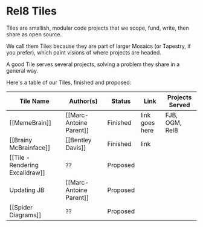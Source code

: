 # Rel8 Tiles
Tiles are smallish, modular code projects that we scope, fund, write, then share as open source. 

We call them Tiles because they are part of larger Mosaics (or Tapestry, if you prefer), which paint visions of where projects are headed. 

A good Tile serves several projects, solving a problem they share in a general way. 

Here's a table of our Tiles, finished and proposed:

| Tile Name                       | Author(s)               | Status   | Link           | Projects Served |
| ------------------------------- | ----------------------- | -------- | -------------- | --------------- |
| [[MemeBrain]]                   | [[Marc-Antoine Parent]] | Finished | link goes here | FJB, OGM, Rel8  |
| [[Brainy McBrainface]]          | [[Bentley Davis]]       | Finished | link           |                 |
| [[Tile - Rendering Excalidraw]] | ??                      | Proposed |                |                 |
| Updating JB                     | [[Marc-Antoine Parent]] | Proposed |                |                 |
| [[Spider Diagrams]]                 | ??                      | Proposed         |                |                 |
